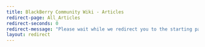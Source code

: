 ```yaml
---
title: BlackBerry Community Wiki - Articles
redirect-page: All_Articles
redirect-seconds: 0
redirect-message: "Please wait while we redirect you to the starting page"
layout: redirect
---
```


